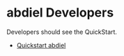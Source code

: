 # abdiel Developers

Developers should see the QuickStart.

- [Quickstart abdiel](./quickstart.html)
